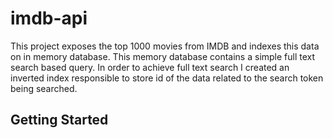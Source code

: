 # imdb-api

This project exposes the top 1000 movies from IMDB and indexes this data
on in memory database. This memory database contains a simple full text
search based query. In order to achieve full text search I created
an inverted index responsible to store id of the data related to the 
search token being searched.


<!-- GETTING STARTED -->
## Getting Started

